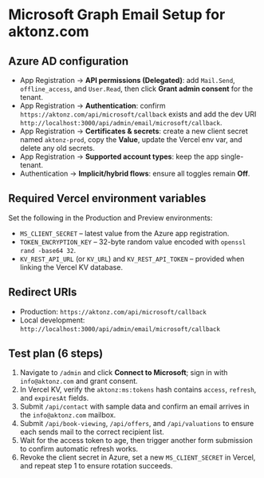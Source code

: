 # Microsoft Graph Email Setup for aktonz.com

## Azure AD configuration
- App Registration → **API permissions (Delegated)**: add `Mail.Send`, `offline_access`, and `User.Read`, then click **Grant admin consent** for the tenant.
- App Registration → **Authentication**: confirm `https://aktonz.com/api/microsoft/callback` exists and add the dev URI `http://localhost:3000/api/admin/email/microsoft/callback`.
- App Registration → **Certificates & secrets**: create a new client secret named `aktonz-prod`, copy the **Value**, update the Vercel env var, and delete any old secrets.
- App Registration → **Supported account types**: keep the app single-tenant.
- Authentication → **Implicit/hybrid flows**: ensure all toggles remain **Off**.

## Required Vercel environment variables
Set the following in the Production and Preview environments:
- `MS_CLIENT_SECRET` – latest value from the Azure app registration.
- `TOKEN_ENCRYPTION_KEY` – 32-byte random value encoded with `openssl rand -base64 32`.
- `KV_REST_API_URL` (or `KV_URL`) and `KV_REST_API_TOKEN` – provided when linking the Vercel KV database.

## Redirect URIs
- Production: `https://aktonz.com/api/microsoft/callback`
- Local development: `http://localhost:3000/api/admin/email/microsoft/callback`

## Test plan (6 steps)
1. Navigate to `/admin` and click **Connect to Microsoft**; sign in with `info@aktonz.com` and grant consent.
2. In Vercel KV, verify the `aktonz:ms:tokens` hash contains `access`, `refresh`, and `expiresAt` fields.
3. Submit `/api/contact` with sample data and confirm an email arrives in the `info@aktonz.com` mailbox.
4. Submit `/api/book-viewing`, `/api/offers`, and `/api/valuations` to ensure each sends mail to the correct recipient list.
5. Wait for the access token to age, then trigger another form submission to confirm automatic refresh works.
6. Revoke the client secret in Azure, set a new `MS_CLIENT_SECRET` in Vercel, and repeat step 1 to ensure rotation succeeds.
